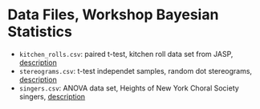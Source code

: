 # Data Files,  Workshop Bayesian Statistics

* `kitchen_rolls.csv`: paired t-test, kitchen roll data set from JASP, [description](https://www.ncbi.nlm.nih.gov/pmc/articles/PMC4408755/)
* `stereograms.csv`: t-test independet samples, random dot stereograms, [description](http://lib.stat.cmu.edu/DASL/Stories/FusionTime.html)
* `singers.csv`: ANOVA data set, Heights of New York Choral Society singers, [description](https://stat.ethz.ch/R-manual/R-devel/library/lattice/html/singer.html)

